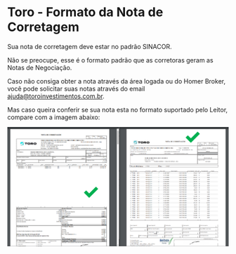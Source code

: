 # Toro - Formato da Nota de Corretagem

Sua nota de corretagem deve estar no padrão SINACOR.

Não se preocupe, esse é o formato padrão que as corretoras geram as Notas de Negociação.

Caso não consiga obter a nota através da área logada ou do Homer Broker, você pode solicitar suas notas através do email ajuda@toroinvestimentos.com.br.

Mas caso queira conferir se sua nota esta no formato suportado pelo Leitor, compare com a imagem abaixo:

![](../.gitbook/assets/a1ec64b7d5dfe9055339a239c478b138.png)

